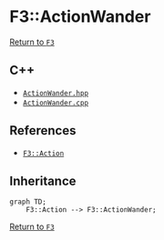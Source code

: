 # F3::ActionWander

[Return to `F3`](/docs/F3.md)

## C++

- [`ActionWander.hpp`](/c++/include/ActionWander.hpp)
- [`ActionWander.cpp`](/c++/source/ActionWander.cpp)

## References

- [`F3::Action`](/docs/F3/Action.md)

## Inheritance

```mermaid
graph TD;
    F3::Action --> F3::ActionWander;
```

[Return to `F3`](/docs/F3.md)